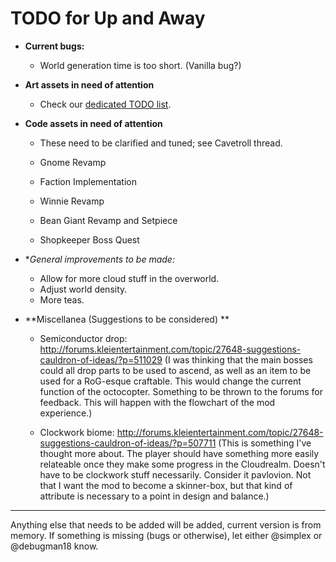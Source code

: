 # TODO for Up and Away

+ **Current bugs:**

	+ World generation time is too short. (Vanilla bug?)

+ **Art assets in need of attention**

	+ Check our [dedicated TODO list](TODO_ART.md).

+ **Code assets in need of attention**

	+ These need to be clarified and tuned; see Cavetroll thread.

	+ Gnome Revamp
	+ Faction Implementation
	+ Winnie Revamp
	+ Bean Giant Revamp and Setpiece
	+ Shopkeeper Boss Quest

+ **General improvements to be made:*

	+ Allow for more cloud stuff in the overworld.
	+ Adjust world density.
	+ More teas.

+ **Miscellanea (Suggestions to be considered) **

	+ Semiconductor drop: http://forums.kleientertainment.com/topic/27648-suggestions-cauldron-of-ideas/?p=511029 (I was thinking that the main bosses could all drop parts to be used to ascend, as well as an item to be used for a RoG-esque craftable. This would change the current function of the octocopter. Something to be thrown to the forums for feedback. This will happen with the flowchart of the mod experience.)

	+ Clockwork biome: http://forums.kleientertainment.com/topic/27648-suggestions-cauldron-of-ideas/?p=507711 (This is something I've thought more about. The player should have something more easily relateable once they make some progress in the Cloudrealm. Doesn't have to be clockwork stuff necessarily. Consider it pavlovion. Not that I want the mod to become a skinner-box, but that kind of attribute is necessary to a point in design and balance.)

******

Anything else that needs to be added will be added, current version is from memory. 
If something is missing (bugs or otherwise), let either @simplex or @debugman18 know.

<!--
vim: ft=markdown nofoldenable
-->

